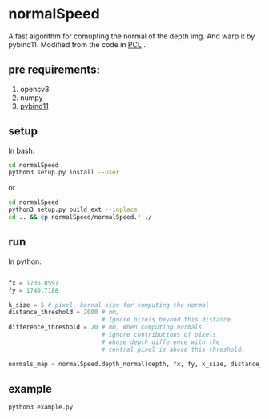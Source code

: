 # normalSpeed
A fast algorithm for comupting the normal of the depth img. And warp it by pybind11. Modified from the code in [PCL](http://docs.ros.org/en/hydro/api/pcl/html/surface__normal__modality_8h.html#a746a05c204b506eeb1e6051ad7c81ec9) .

## pre requirements:
1. opencv3
2. numpy
3. [pybind11](https://github.com/pybind/pybind11)

## setup
In bash:
```bash
cd normalSpeed
python3 setup.py install --user
```
or
```bash
cd normalSpeed
python3 setup.py build_ext --inplace
cd .. && cp normalSpeed/normalSpeed.* ./
```
## run 
In python:
```python

fx = 1736.0597
fy = 1740.7188

k_size = 5 # pixel, kernal size for computing the normal
distance_threshold = 2000 # mm, 
                          # Ignore pixels beyond this distance.
difference_threshold = 20 # mm, When computing normals,
                          # ignore contributions of pixels 
                          # whose depth difference with the 
                          # central pixel is above this threshold.

normals_map = normalSpeed.depth_normal(depth, fx, fy, k_size, distance_threshold, difference_threshold)

```
## example
```bash
python3 example.py
```
